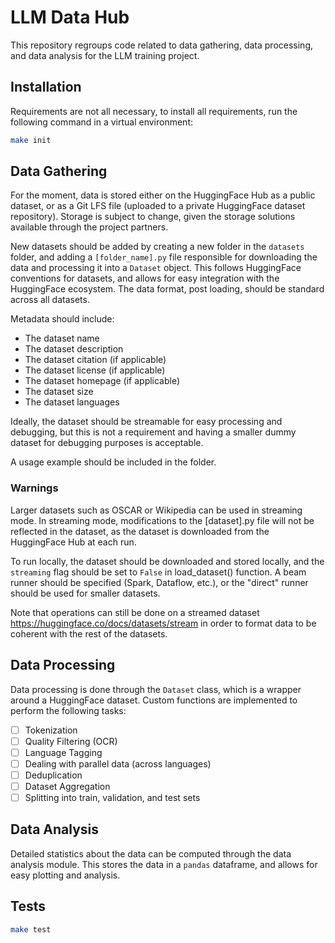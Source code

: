# LLM Data Hub

This repository regroups code related to data gathering, data processing, and data analysis for the LLM training project.


## Installation

Requirements are not all necessary, to install all requirements, run the following command in  a virtual environment:
```bash
make init
```

## Data Gathering

For the moment, data is stored either on the HuggingFace Hub as a public dataset, 
or as a Git LFS file (uploaded to a private HuggingFace dataset repository). Storage is subject to change,
given the storage solutions available through the project partners.

New datasets should be added by creating a new folder in the `datasets` folder, and adding a `[folder_name].py` file responsible for downloading the data and processing it into a `Dataset` object.
This follows HuggingFace conventions for datasets, and allows for easy integration with the HuggingFace ecosystem.
The data format, post loading, should be standard across all datasets. 

Metadata should include:
- The dataset name
- The dataset description
- The dataset citation (if applicable)
- The dataset license (if applicable)
- The dataset homepage (if applicable)
- The dataset size
- The dataset languages

Ideally, the dataset should be streamable for easy processing and debugging, but this is not a requirement and 
having a smaller dummy dataset for debugging purposes is acceptable.

A usage example should be included in the folder.

### Warnings

Larger datasets such as OSCAR or Wikipedia can be used in streaming mode.
In streaming mode, modifications to the [dataset].py file will not be reflected in the dataset, as the dataset is downloaded from the HuggingFace Hub at each run.

To run locally, the dataset should be downloaded and stored locally, and the `streaming` flag should be set to `False` in load_dataset() function.
A beam runner should be specified (Spark, Dataflow, etc.), or the "direct" runner should be used for smaller datasets.

Note that operations can still be done on a streamed dataset https://huggingface.co/docs/datasets/stream in order 
to format data to be coherent with the rest of the datasets.

## Data Processing

Data processing is done through the `Dataset` class, which is a wrapper around a HuggingFace dataset.
Custom functions are implemented to perform the following tasks:
- [ ] Tokenization
- [ ] Quality Filtering (OCR)
- [ ] Language Tagging
- [ ] Dealing with parallel data (across languages)
- [ ] Deduplication
- [ ] Dataset Aggregation
- [ ] Splitting into train, validation, and test sets

## Data Analysis

Detailed statistics about the data can be computed through the data analysis module.
This stores the data in a `pandas` dataframe, and allows for easy plotting and analysis.

## Tests

```bash
make test
```